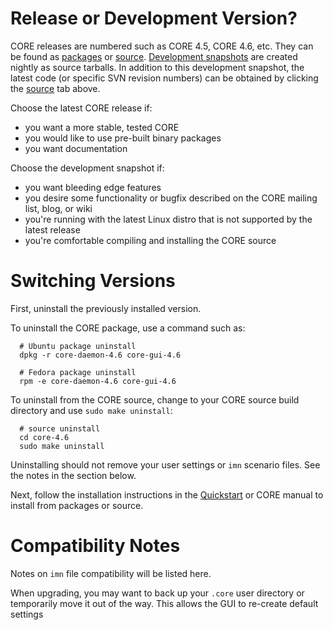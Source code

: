 # Release or Development Version? #

CORE releases are numbered such as CORE 4.5, CORE 4.6, etc. They can be found as [packages](http://downloads.pf.itd.nrl.navy.mil/core/packages/) or [source](http://downloads.pf.itd.nrl.navy.mil/core/source/). [Development snapshots](http://downloads.pf.itd.nrl.navy.mil/core/source/nightly_snapshots/) are created nightly as source tarballs. In addition to this development snapshot, the latest code (or specific SVN revision numbers) can be obtained by clicking the [source](https://code.google.com/p/coreemu/source/checkout) tab above.

Choose the latest CORE release if:
  * you want a more stable, tested CORE
  * you would like to use pre-built binary packages
  * you want documentation

Choose the development snapshot if:
  * you want bleeding edge features
  * you desire some functionality or bugfix described on the CORE mailing list, blog, or wiki
  * you're running with the latest Linux distro that is not supported by the latest release
  * you're comfortable compiling and installing the CORE source

# Switching Versions #

First, uninstall the previously installed version.

To uninstall the CORE package, use a command such as:
```
  # Ubuntu package uninstall
  dpkg -r core-daemon-4.6 core-gui-4.6
```
```
  # Fedora package uninstall
  rpm -e core-daemon-4.6 core-gui-4.6
```

To uninstall from the CORE source, change to your CORE source build directory and use `sudo make uninstall`:
```
  # source uninstall
  cd core-4.6
  sudo make uninstall
```

Uninstalling should not remove your user settings or `imn` scenario files. See the notes in the section below.

Next, follow the installation instructions in the [Quickstart](Quickstart.md) or CORE manual to install from packages or source.

# Compatibility Notes #

Notes on `imn` file compatibility will be listed here.

When upgrading, you may want to back up your `.core` user directory or temporarily move it out of the way. This allows the GUI to re-create default settings